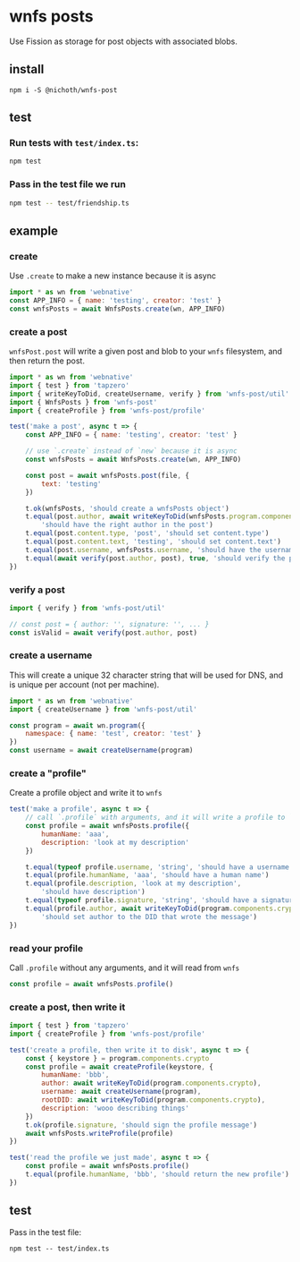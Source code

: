 # wnfs posts
Use Fission as storage for post objects with associated blobs.

## install
```
npm i -S @nichoth/wnfs-post
```

## test

### Run tests with `test/index.ts`:
```bash
npm test
```

### Pass in the test file we run
```bash
npm test -- test/friendship.ts
```

## example

### create
Use `.create` to make a new instance because it is async

```js
import * as wn from 'webnative'
const APP_INFO = { name: 'testing', creator: 'test' }
const wnfsPosts = await WnfsPosts.create(wn, APP_INFO)
```

### create a post
`wnfsPost.post` will write a given post and blob to your `wnfs` filesystem, and then return the post.

```js
import * as wn from 'webnative'
import { test } from 'tapzero'
import { writeKeyToDid, createUsername, verify } from 'wnfs-post/util'
import { WnfsPosts } from 'wnfs-post'
import { createProfile } from 'wnfs-post/profile'

test('make a post', async t => {
    const APP_INFO = { name: 'testing', creator: 'test' }

    // use `.create` instead of `new` because it is async
    const wnfsPosts = await WnfsPosts.create(wn, APP_INFO)

    const post = await wnfsPosts.post(file, {
        text: 'testing'
    })

    t.ok(wnfsPosts, 'should create a wnfsPosts object')
    t.equal(post.author, await writeKeyToDid(wnfsPosts.program.components.crypto),
        'should have the right author in the post')
    t.equal(post.content.type, 'post', 'should set content.type')
    t.equal(post.content.text, 'testing', 'should set content.text')
    t.equal(post.username, wnfsPosts.username, 'should have the username in the post')
    t.equal(await verify(post.author, post), true, 'should verify the post')
})
```

### verify a post
```ts
import { verify } from 'wnfs-post/util'

// const post = { author: '', signature: '', ... }
const isValid = await verify(post.author, post)
```

### create a username
This will create a unique 32 character string that will be used for DNS, and is unique per account (not per machine).

```js
import * as wn from 'webnative'
import { createUsername } from 'wnfs-post/util'

const program = await wn.program({
    namespace: { name: 'test', creator: 'test' }
})
const username = await createUsername(program)
```

### create a "profile"
Create a profile object and write it to `wnfs`

```js
test('make a profile', async t => {
    // call `.profile` with arguments, and it will write a profile to `wnfs`
    const profile = await wnfsPosts.profile({
        humanName: 'aaa',
        description: 'look at my description'
    })

    t.equal(typeof profile.username, 'string', 'should have a username')
    t.equal(profile.humanName, 'aaa', 'should have a human name')
    t.equal(profile.description, 'look at my description',
        'should have description')
    t.equal(typeof profile.signature, 'string', 'should have a signature')
    t.equal(profile.author, await writeKeyToDid(program.components.crypto),
        'should set author to the DID that wrote the message')
})
```

### read your profile
Call `.profile` without any arguments, and it will read from `wnfs`

```js
const profile = await wnfsPosts.profile()
```

### create a post, then write it

```js
import { test } from 'tapzero'
import { createProfile } from 'wnfs-post/profile'

test('create a profile, then write it to disk', async t => {
    const { keystore } = program.components.crypto
    const profile = await createProfile(keystore, {
        humanName: 'bbb',
        author: await writeKeyToDid(program.components.crypto),
        username: await createUsername(program),
        rootDID: await writeKeyToDid(program.components.crypto),
        description: 'wooo describing things'
    })
    t.ok(profile.signature, 'should sign the profile message')
    await wnfsPosts.writeProfile(profile)
})

test('read the profile we just made', async t => {
    const profile = await wnfsPosts.profile()
    t.equal(profile.humanName, 'bbb', 'should return the new profile')
})
```

## test
Pass in the test file:

```
npm test -- test/index.ts
```
